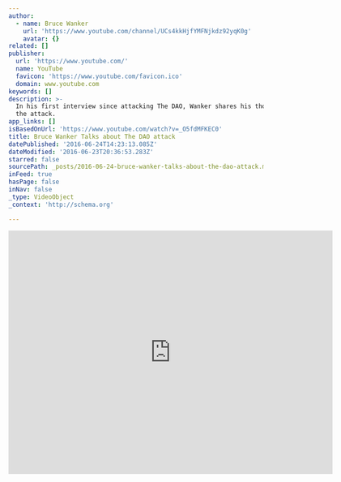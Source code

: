 ```yaml
---
author:
  - name: Bruce Wanker
    url: 'https://www.youtube.com/channel/UCs4kkHjfYMFNjkdz92yqK0g'
    avatar: {}
related: []
publisher:
  url: 'https://www.youtube.com/'
  name: YouTube
  favicon: 'https://www.youtube.com/favicon.ico'
  domain: www.youtube.com
keywords: []
description: >-
  In his first interview since attacking The DAO, Wanker shares his thoughts on
  the attack.
app_links: []
isBasedOnUrl: 'https://www.youtube.com/watch?v=_O5fdMFKEC0'
title: Bruce Wanker Talks about The DAO attack
datePublished: '2016-06-24T14:23:13.085Z'
dateModified: '2016-06-23T20:36:53.283Z'
starred: false
sourcePath: _posts/2016-06-24-bruce-wanker-talks-about-the-dao-attack.md
inFeed: true
hasPage: false
inNav: false
_type: VideoObject
_context: 'http://schema.org'

---
```

<iframe src="https://cdn.embedly.com/widgets/media.html?src=https%3A%2F%2Fwww.youtube.com%2Fembed%2F_O5fdMFKEC0%3Ffeature%3Doembed&amp;url=http%3A%2F%2Fwww.youtube.com%2Fwatch%3Fv%3D_O5fdMFKEC0&amp;image=https%3A%2F%2Fi.ytimg.com%2Fvi%2F_O5fdMFKEC0%2Fhqdefault.jpg&amp;key=b7d04c9b404c499eba89ee7072e1c4f7&amp;type=text%2Fhtml&amp;schema=youtube" width="640" height="480" scrolling="no" frameborder="0" allowfullscreen="" style=""></iframe>